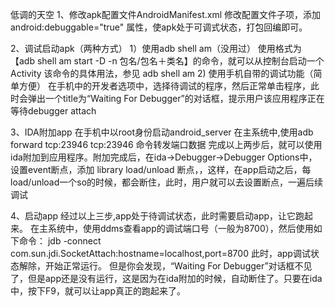 
低调的天空
1、修改apk配置文件AndroidManifest.xml
     修改配置文件<application>子项，添加 android:debuggable="true" 属性，使apk处于可调式状态，打包回编即可。
           <application android:allowBackup="true" android:debuggable="true" android:icon="@drawable/ic_launcher" android:label="@string/app_name">

2、调试启动apk（两种方式）
     1）使用adb  shell am（没用过）
          使用格式为 【adb shell am start -D -n 包名/包名＋类名】的命令，就可以从控制台启动一个Activity
          该命令的具体用法，参见 adb shell am
     2) 使用手机自带的调试功能（简单方便）
          在手机中的开发者选项中，选择待调试的程序，然后正常单击程序，此时会弹出一个title为“Waiting For Debugger”的对话框，提示用户该应用程序正在等待debugger attach

3、IDA附加app
     在手机中以root身份启动android_server
     在主系统中,使用adb forward tcp:23946 tcp:23946 命令转发端口数据
     完成以上两步后，就可以使用ida附加到应用程序。附加完成后，在ida->Debugger->Debugger Options中，设置event断点，添加 library load/unload 断点，，这样，在app启动之后，每load/unload一个so的时候，都会断住，此时，用户就可以去设置断点，一遍后续调试

4、启动app
     经过以上三步,app处于待调试状态，此时需要启动app，让它跑起来。
     在主系统中，使用ddms查看app的调试端口号（一般为8700），然后使用如下命令：
         jdb -connect com.sun.jdi.SocketAttach:hostname=localhost,port=8700
     此时，app调试状态解除，开始正常运行。
     但是你会发现，“Waiting For Debugger”对话框不见了，但是app还是没有运行，这是因为在ida附加的时候，自动断住了。只要在ida中，按下F9，就可以让app真正的跑起来了。
